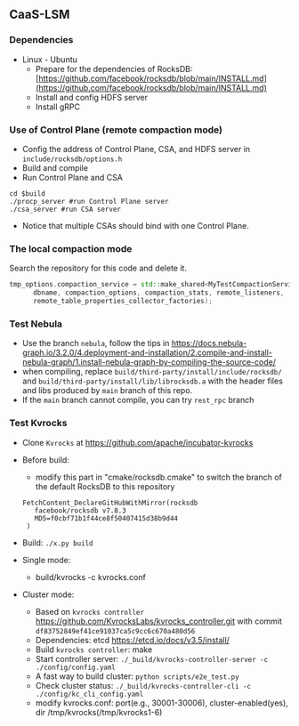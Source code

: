 ## **CaaS-LSM**

### **Dependencies**

- Linux - Ubuntu
    - Prepare for the dependencies of RocksDB: [https://github.com/facebook/rocksdb/blob/main/INSTALL.md](https://github.com/facebook/rocksdb/blob/main/INSTALL.md)
    - Install and config HDFS server
    - Install gRPC

### **Use of Control Plane (remote compaction mode)**

- Config the address of Control Plane, CSA, and HDFS server in `include/rocksdb/options.h`
- Build and compile
- Run Control Plane and CSA

```shell
cd $build
./procp_server #run Control Plane server
./csa_server #run CSA server
```

- Notice that multiple CSAs should bind with one Control Plane.
### **The local compaction mode**
Search the repository for this code and delete it.
```c++
tmp_options.compaction_service = std::make_shared<MyTestCompactionService>(
      dbname, compaction_options, compaction_stats, remote_listeners,
      remote_table_properties_collector_factories);
```



### Test Nebula
- Use the branch ```nebula```, follow the tips in https://docs.nebula-graph.io/3.2.0/4.deployment-and-installation/2.compile-and-install-nebula-graph/1.install-nebula-graph-by-compiling-the-source-code/ 
- when compiling, replace ```build/third-party/install/include/rocksdb/``` and ```build/third-party/install/lib/librocksdb.a``` with the header files and libs produced by ```main``` branch of this repo.
- If the `main` branch cannot compile, you can try `rest_rpc` branch

### Test Kvrocks
- Clone `Kvrocks` at https://github.com/apache/incubator-kvrocks
- Before build:
    - modify this part in "cmake/rocksdb.cmake" to switch the branch of the default RocksDB to this repository
     ```
     FetchContent_DeclareGitHubWithMirror(rocksdb
        facebook/rocksdb v7.8.3
        MD5=f0cbf71b1f44ce8f50407415d38b9d44
      )
     ```

- Build: ```./x.py build```
- Single mode:
    - build/kvrocks -c kvrocks.conf 
- Cluster mode:
    - Based on ```kvrocks controller``` https://github.com/KvrocksLabs/kvrocks_controller.git with commit ```df83752849ef41ce91037ca5c9cc6c670a480d56```
    - Dependencies: etcd https://etcd.io/docs/v3.5/install/
    - Build ```kvrocks controller```: make
    - Start controller server: ```./_build/kvrocks-controller-server -c ./config/config.yaml```
    - A fast way to build cluster: ```python scripts/e2e_test.py```
    - Check cluster status: ```./_build/kvrocks-controller-cli -c ./config/kc_cli_config.yaml```
    - modify kvrocks.conf: port(e.g., 30001-30006), cluster-enabled(yes), dir /tmp/kvrocks(/tmp/kvrocks1-6)
